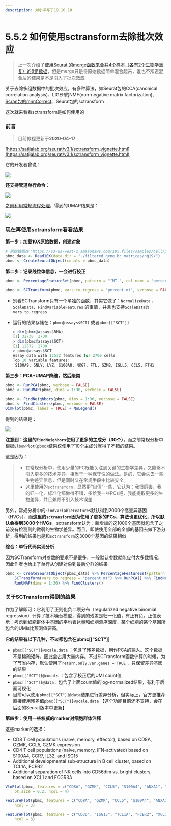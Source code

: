 ```yaml
---
description: 刘小泽写于19.10.10
---
```


# 5.5.2 如何使用sctransform去除批次效应

>  上一次介绍了[使用Seurat 的merge函数来合并4个样本（各有2个生物学重复）的8组数据](https://jieandze1314.osca.top/05/5.5-duo-ge-shu-ju-ji-de-zheng-he/5.5.1-shi-yong-seurat-de-merge-gong-neng-jin-hang-zheng-he)，但是merge只是将原始数据简单混合起来，谁也不知道混合后的结果是不是引入了批次效应

关于去除多组数据中的批次效应，有多种算法，如Seurat包的CCA(canonical correlation analysis)、LIGER的NMF(non-negative matrix factorization)、[Scran包的mnnCorrect](https://www.jianshu.com/p/b7f6a5efed85)、Seurat包的sctransform

这次就来看看sctransform是如何使用的

### 前言

> 目前教程更新于**2020-04-17**

[https://satijalab.org/seurat/v3.1/sctransform_vignette.html](https://satijalab.org/seurat/v3.1/sctransform_vignette.html)

它的开发者曾说：

![](https://jieandze1314-1255603621.cos.ap-guangzhou.myqcloud.com/blog/2019-10-10-000422.png)

**还支持管道单行命令：**

![](https://jieandze1314-1255603621.cos.ap-guangzhou.myqcloud.com/blog/2019-10-10-000533.png)

[之前利用常规流程处理](https://jieandze1314.osca.top/05/5.3-seurat-de-shi-yong/5.3.1-seurat-v3-shi-zhan-zhi-2700-pbmcs-fen-xi)，得到的UMAP结果是：

![](https://jieandze1314-1255603621.cos.ap-guangzhou.myqcloud.com/blog/2019-10-10-005933.png)

### 现在再使用sctransform看看结果

**第一步：加载10X原始数据，创建对象**

```r
# 原始数据在：https://s3-us-west-2.amazonaws.com/10x.files/samples/cell/pbmc3k/pbmc3k_filtered_gene_bc_matrices.tar.gz
pbmc_data <- Read10X(data.dir = "./filtered_gene_bc_matrices/hg19/")
pbmc <- CreateSeuratObject(counts = pbmc_data)
```

**第二步：记录线粒体信息，一会进行校正**

```r
pbmc <- PercentageFeatureSet(pbmc, pattern = "^MT-", col.name = "percent.mt")

pbmc <- SCTransform(pbmc, vars.to.regress = "percent.mt", verbose = FALSE)
```

* 别看SCTransform只有一个单独的函数，其实它做了：`NormalizeData` 、`ScaleData`、`FindVariableFeatures` 的事情，并且也支持`ScaleData的vars.to.regress`
*   运行的结果存储在：`pbmc@assays$SCT)` 或者`pbmc[["SCT"]]`

    ```r
    > dim(pbmc@assays$RNA)
    [1] 32738  2700
    > dim(pbmc@assays$SCT)
    [1] 12572  2700
    > pbmc@assays$SCT
    Assay data with 12572 features for 2700 cells
    Top 10 variable features:
     S100A9, GNLY, LYZ, S100A8, NKG7, FTL, GZMB, IGLL5, CCL5, FTH1
    ```

**第三步：PCA+UMAP降维，然后聚类**

```r
pbmc <- RunPCA(pbmc, verbose = FALSE)
pbmc <- RunUMAP(pbmc, dims = 1:30, verbose = FALSE)

pbmc <- FindNeighbors(pbmc, dims = 1:30, verbose = FALSE)
pbmc <- FindClusters(pbmc, verbose = FALSE)
DimPlot(pbmc, label = TRUE) + NoLegend()
```

得到的结果是：

![](https://jieandze1314-1255603621.cos.ap-guangzhou.myqcloud.com/blog/2019-10-10-011358.png)

**注意到：这里的`FindNeighbors`使用了更多的主成分（30个）**，而之前常规分析中根据`ElbowPlot(pbmc)`结果仅使用了10个主成分就得了不错的结果。

这是因为：

> * 在常规分析中，使用少量的PC既能关注到关键的生物学差异，又能够不引入更多的技术差异，相当于一种保守性的做法。是的，它会失去一些生物差异信息，但是同时又在常规手段中比较安全。
> * 这里使用的`sctransform`，显然更“自信”一些，它认为：我很厉害，我的归一化、标准化都做得不错，多给我一些PCs吧，我能提取更多的生物差异，并且兼顾不引入技术误差

另外，常规分析中的`FindVariableFeatures`默认得到2000个高变异基因（HVGs），而**这里的`sctransform`因为使用了更多的PCs，算法也更优化，所以默认会得到3000个HVGs**。sctransform认为：新增加的这1000个基因就包含了之前没有检测到的微弱的生物学差异。而且，即使使用全部的全部的基因去做下游分析，得到的结果也是和`sctransform`这3000个基因的结果相似

**综合：单行代码实现分析**

因为SCTransform对参数的要求不是很多，一般默认参数就能应付大多数情况，因此作者也给出了单行从创建对象到最后分群的结果

```r
pbmc <- CreateSeuratObject(pbmc_data) %>% PercentageFeatureSet(pattern = "^MT-", col.name = "percent.mt") %>% 
    SCTransform(vars.to.regress = "percent.mt") %>% RunPCA() %>% FindNeighbors(dims = 1:30) %>% 
    RunUMAP(dims = 1:30) %>% FindClusters()
```

### **关于SCTransform得到的结果**

作为了解即可：它利用了正则化负二项分布（regularized negative binomial regression）计算了技术噪音模型，得到的残差是归一化值，有正有负。正值表示：考虑到细胞群体中基因的平均表达量和细胞测序深度，某个细胞的某个基因所包含的UMIs比预测值要高。

**它的结果有以下几种，不过都包含在pbmc\[\["SCT"]]**

* `pbmc[["SCT"]]@scale.data` ：包含了残差数据，用作PCA的输入。这个数据不是稀疏矩阵，因此会占用大量内存。不过SCTransform函数计算的时候，为了节省内存，默认使用了`return.only.var.genes = TRUE` ，只保留差异基因的结果
* `pbmc[["SCT"]]@counts` ：包含了校正后的UMI count值
* `pbmc[["SCT"]]@data`：包含了上面count值的log-normalized结果，有利于后面可视化
* 目前可以使用`pbmc[["SCT"]]@data`结果进行差异分析，但实际上，官方更推荐直接使用残差值`pbmc[["SCT"]]@scale.data` 【这个功能目前还不支持，会在后面的Seurat版本中更新】

**第四步：使用一些权威的marker对细胞群体注释**

这些marker的选择：

* CD8 T cell populations (naive, memory, effector), based on CD8A, GZMK, CCL5, GZMK expression
* CD4 T cell populations (naive, memory, IFN-activated) based on S100A4, CCR7, IL32, and ISG15
* Additional developmental sub-structure in B cell cluster, based on TCL1A, FCER2
* Additional separation of NK cells into CD56dim vs. bright clusters, based on XCL1 and FCGR3A

```r
VlnPlot(pbmc, features = c("CD8A", "GZMK", "CCL5", "S100A4", "ANXA1", "CCR7", "ISG15", "CD3D"), 
    pt.size = 0.2, ncol = 4)

FeaturePlot(pbmc, features = c("CD8A", "GZMK", "CCL5", "S100A4", "ANXA1", "CCR7"), pt.size = 0.2, 
    ncol = 3)

FeaturePlot(pbmc, features = c("CD3D", "ISG15", "TCL1A", "FCER2", "XCL1", "FCGR3A"), pt.size = 0.2, 
    ncol = 3)
```
